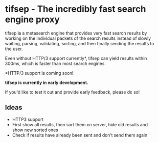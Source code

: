 # tifsep - The incredibly fast search engine proxy

tifsep ia a metasearch engine that provides very fast search results
by working on the individual packets of the search results instead
of slowly waiting, parsing, validating, sorting, and then finally
sending the results to the user.

Even without HTTP/3 support currently*, tifsep can yield results within
300ms, which is faster than most search engines.

*HTTP/3 support is coming soon!

**tifsep is currently in early development.**

If you'd like to test it out and provide early feedback, please do so!

## Ideas

* HTTP3 support
* First show all results, then sort them on server, hide old results and show new sorted ones
* Check if results have already been sent and don't send them again
